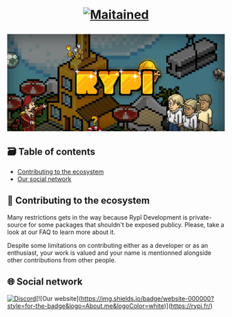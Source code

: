 <h1 align="center">

[![Maitained](https://img.shields.io/maintenance/yes/2025?style=for-the-badge)](https://github.com/rypi-dev)

</h1>

<!-- [![Pull requests](https://img.shields.io/badge/PRs-welcome-brightgreen.svg?style=for-the-badge)](https://github.com/rypi-dev/.github/pulls) -->

![Rypî Background](https://github.com/rypi-dev/.github/blob/main/assets/Background.png)

<!-- explain what is rypi ? and what is rypi development -->

## 🗃️ Table of contents

- [Contributing to the ecosystem](#🤝-contributions)
- [Our social network](#🌐-our-social-network)

## 🤝 Contributing to the ecosystem

Many restrictions gets in the way because Rypî Development is private-source for some packages that shouldn't be exposed publicy. Please, take a look at our FAQ to learn more about it.

Despite some limitations on contributing either as a developer or as an enthusiast, your work is valued and your name is mentionned alongside other contributions from other people.

<!-- Setup either a iCLA/CLA license and show the developer the process of signin in -->
<!-- Contributor registration, formally -->

## 🌐 Social network

[![Discord](https://img.shields.io/badge/Discord-5865F2?style=for-the-badge&logo=discord&logoColor=white)](<[https://discord.gg/hBvT7k9uWK](https://discord.gg/uQnNHfHFHH)>)[![Our website](https://img.shields.io/badge/website-000000?style=for-the-badge&logo=About.me&logoColor=white)](https://rypi.fr/)
